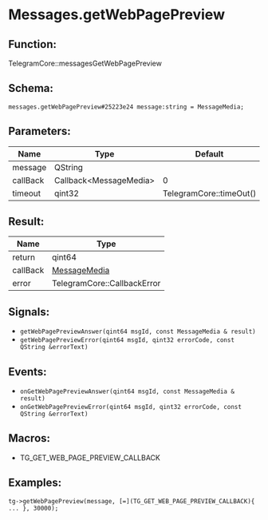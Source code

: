 # Messages.getWebPagePreview

## Function:

TelegramCore::messagesGetWebPagePreview

## Schema:

`messages.getWebPagePreview#25223e24 message:string = MessageMedia;`
## Parameters:

|Name|Type|Default|
|----|----|-------|
|message|QString||
|callBack|Callback<MessageMedia\>|0|
|timeout|qint32|TelegramCore::timeOut()|

## Result:

|Name|Type|
|----|----|
|return|qint64|
|callBack|[MessageMedia](../../types/messagemedia.md)|
|error|TelegramCore::CallbackError|

## Signals:

* `getWebPagePreviewAnswer(qint64 msgId, const MessageMedia & result)`
* `getWebPagePreviewError(qint64 msgId, qint32 errorCode, const QString &errorText)`

## Events:

* `onGetWebPagePreviewAnswer(qint64 msgId, const MessageMedia & result)`
* `onGetWebPagePreviewError(qint64 msgId, qint32 errorCode, const QString &errorText)`

## Macros:

* TG_GET_WEB_PAGE_PREVIEW_CALLBACK

## Examples:

`tg->getWebPagePreview(message, [=](TG_GET_WEB_PAGE_PREVIEW_CALLBACK){
    ...
}, 30000);`
